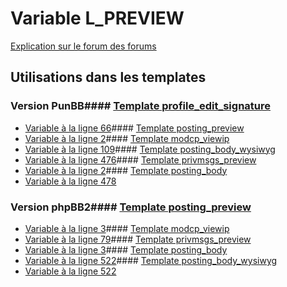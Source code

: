# Variable L_PREVIEW
[Explication sur le forum des forums](http://forum.forumactif.com/t294113-listing-des-variables#L_PREVIEW)
## Utilisations dans les templates
### Version PunBB#### [Template profile_edit_signature](punbb/profile_edit_signature.md)
* [Variable à la ligne 66](../punbb/profile_edit_signature.tpl#L66)#### [Template posting_preview](punbb/posting_preview.md)
* [Variable à la ligne 2](../punbb/posting_preview.tpl#L2)#### [Template modcp_viewip](punbb/modcp_viewip.md)
* [Variable à la ligne 109](../punbb/modcp_viewip.tpl#L109)#### [Template posting_body_wysiwyg](punbb/posting_body_wysiwyg.md)
* [Variable à la ligne 476](../punbb/posting_body_wysiwyg.tpl#L476)#### [Template privmsgs_preview](punbb/privmsgs_preview.md)
* [Variable à la ligne 2](../punbb/privmsgs_preview.tpl#L2)#### [Template posting_body](punbb/posting_body.md)
* [Variable à la ligne 478](../punbb/posting_body.tpl#L478)
### Version phpBB2#### [Template posting_preview](subsilver/posting_preview.md)
* [Variable à la ligne 3](../subsilver/posting_preview.tpl#L3)#### [Template modcp_viewip](subsilver/modcp_viewip.md)
* [Variable à la ligne 79](../subsilver/modcp_viewip.tpl#L79)#### [Template privmsgs_preview](subsilver/privmsgs_preview.md)
* [Variable à la ligne 3](../subsilver/privmsgs_preview.tpl#L3)#### [Template posting_body](subsilver/posting_body.md)
* [Variable à la ligne 522](../subsilver/posting_body.tpl#L522)#### [Template posting_body_wysiwyg](subsilver/posting_body_wysiwyg.md)
* [Variable à la ligne 522](../subsilver/posting_body_wysiwyg.tpl#L522)